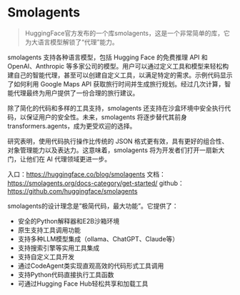# Smolagents

> HuggingFace官方发布的一个库smolagents，这是一个非常简单的库，它为大语言模型解锁了“代理”能力。

smolagents 支持各种语言模型，包括 Hugging Face 的免费推理 API 和 OpenAI、Anthropic 等多家公司的模型。用户可以通过定义工具和模型来轻松构建自己的智能代理，甚至可以创建自定义工具，以满足特定的需求。示例代码显示了如何利用 Google Maps API 获取旅行时间并生成旅行规划。经过几次计算，智能代理最终为用户提供了一份合理的旅行建议。

除了简化的代码和多样的工具支持，smolagents 还支持在沙盒环境中安全执行代码，以保证用户的安全性。未来，smolagents 将逐步替代其前身 transformers.agents，成为更受欢迎的选择。

研究表明，使用代码执行操作比传统的 JSON 格式更有效，具有更好的组合性、对象管理能力以及表达力。这意味着，smolagents 将为开发者们打开一扇新大门，让他们在 AI 代理领域更进一步。

入口：https://huggingface.co/blog/smolagents
文档：https://smolagents.org/docs-category/get-started/
github：https://github.com/huggingface/smolagents

smolagents的设计理念是”极简代码，最大功能”。它提供了：

- 安全的Python解释器和E2B沙箱环境
- 原生支持工具调用功能
- 支持多种LLM模型集成（ollama、ChatGPT、Claude等）
- 支持搜索引擎等实用工具集成
- 支持自定义工具开发
- 通过CodeAgent类实现直观高效的代码形式工具调用
- 支持Python代码直接执行工具函数
- 可通过Hugging Face Hub轻松共享和加载工具